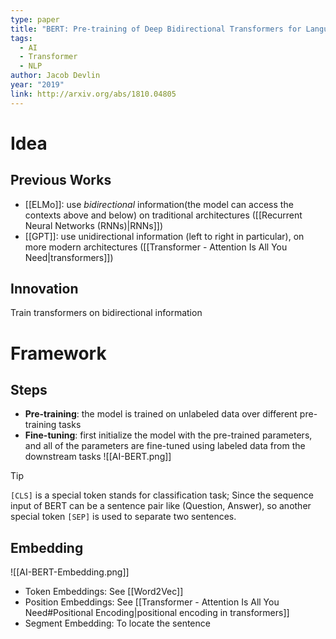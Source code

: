 ```yaml
---
type: paper
title: "BERT: Pre-training of Deep Bidirectional Transformers for Language Understanding"
tags:
  - AI
  - Transformer
  - NLP
author: Jacob Devlin
year: "2019"
link: http://arxiv.org/abs/1810.04805
---
```

# Idea
## Previous Works
- [[ELMo]]: use *bidirectional* information(the model can access the contexts above and below) on traditional architectures ([[Recurrent Neural Networks (RNNs)|RNNs]])
- [[GPT]]: use unidirectional information (left to right in particular), on more modern architectures ([[Transformer - Attention Is All You Need|transformers]])
## Innovation
Train transformers on bidirectional information

# Framework
## Steps
- **Pre-training**: the model is trained on unlabeled data over different pre-training tasks
- **Fine-tuning**: first initialize the model with the pre-trained parameters, and all of the parameters are fine-tuned using labeled data from the downstream tasks
![[AI-BERT.png]]
> [!Tip]
> `[CLS]` is a special token stands for classification task; Since the sequence input of BERT can be a sentence pair like (Question, Answer), so another special token `[SEP]` is used to separate two sentences.
## Embedding
![[AI-BERT-Embedding.png]]
- Token Embeddings: See [[Word2Vec]]
- Position Embeddings: See [[Transformer - Attention Is All You Need#Positional Encoding|positional encoding in transformers]]
- Segment Embedding: To locate the sentence